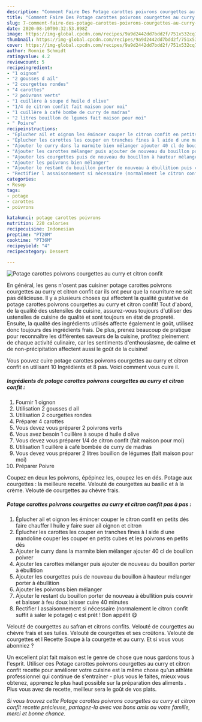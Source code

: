 ```yaml
---
description: "Comment Faire Des Potage carottes poivrons courgettes au curry et citron confit"
title: "Comment Faire Des Potage carottes poivrons courgettes au curry et citron confit"
slug: 7-comment-faire-des-potage-carottes-poivrons-courgettes-au-curry-et-citron-confit
date: 2020-08-10T00:32:53.898Z
image: https://img-global.cpcdn.com/recipes/9a9d2442dd7bdd2f/751x532cq70/potage-carottes-poivrons-courgettes-au-curry-et-citron-confit-photo-principale-de-la-recette.jpg
thumbnail: https://img-global.cpcdn.com/recipes/9a9d2442dd7bdd2f/751x532cq70/potage-carottes-poivrons-courgettes-au-curry-et-citron-confit-photo-principale-de-la-recette.jpg
cover: https://img-global.cpcdn.com/recipes/9a9d2442dd7bdd2f/751x532cq70/potage-carottes-poivrons-courgettes-au-curry-et-citron-confit-photo-principale-de-la-recette.jpg
author: Ronnie Schmidt
ratingvalue: 4.2
reviewcount: 5
recipeingredient:
- "1 oignon"
- "2 gousses d ail"
- "2 courgettes rondes"
- "4 carottes"
- "2 poivrons verts"
- "1 cuillère à soupe d huile d olive"
- "1/4 de citron confit fait maison pour moi"
- "1 cuillère à café bombe de curry de madras"
- "2 litres bouillon de lgumes fait maison pour moi"
- " Poivre"
recipeinstructions:
- "Éplucher ail et oignon les émincer couper le citron confit en petits dés faire chauffer l huile y faire suer ail oignon et citron"
- "Éplucher les carottes les couper en tranches fines à l aide d une mandoline couper les couper en petits cubes et les poivrons en petits dés"
- "Ajouter le curry dans la marmite bien mélanger ajouter 40 cl de bouillon poivrer"
- "Ajouter les carottes mélanger puis ajouter de nouveau du bouillon porter à ébullition"
- "Ajouter les courgettes puis de nouveau du bouillon à hauteur mélanger porter à ébullition"
- "Ajouter les poivrons bien mélanger"
- "Ajouter le restant du bouillon porter de nouveau à ébullition puis couvrir et baisser à feu doux laisser cuire 40 minutes"
- "Rectifier l assaisonnement si nécessaire (normalement le citron confit suffit à saler le potage) c est prêt ! Bon appétit 😋"
categories:
- Resep
tags:
- potage
- carottes
- poivrons

katakunci: potage carottes poivrons 
nutrition: 220 calories
recipecuisine: Indonesian
preptime: "PT20M"
cooktime: "PT36M"
recipeyield: "4"
recipecategory: Dessert

---
```



![Potage carottes poivrons courgettes au curry et citron confit](https://img-global.cpcdn.com/recipes/9a9d2442dd7bdd2f/751x532cq70/potage-carottes-poivrons-courgettes-au-curry-et-citron-confit-photo-principale-de-la-recette.jpg)

En général, les gens n'osent pas cuisiner potage carottes poivrons courgettes au curry et citron confit car ils ont peur que la nourriture ne soit pas délicieuse. Il y a plusieurs choses qui affectent la qualité gustative de potage carottes poivrons courgettes au curry et citron confit! Tout d'abord, de la qualité des ustensiles de cuisine, assurez-vous toujours d'utiliser des ustensiles de cuisine de qualité et sont toujours en état de propreté. Ensuite, la qualité des ingrédients utilisés affecte également le goût, utilisez donc toujours des ingrédients frais. De plus, prenez beaucoup de pratique pour reconnaître les différentes saveurs de la cuisine, profitez pleinement de chaque activité culinaire, car les sentiments d'enthousiasme, de calme et de non-précipitation affectent aussi le goût de la cuisine!

<!--inarticleads1-->

Vous pouvez cuire potage carottes poivrons courgettes au curry et citron confit en utilisant 10 Ingrédients et 8 pas. Voici comment vous cuire il.

##### Ingrédients de potage carottes poivrons courgettes au curry et citron confit :

1. Fournir 1 oignon
1. Utilisation 2 gousses d ail
1. Utilisation 2 courgettes rondes
1. Préparer 4 carottes
1. Vous devez vous préparer 2 poivrons verts
1. Vous avez besoin 1 cuillère à soupe d huile d olive
1. Vous devez vous préparer 1/4 de citron confit (fait maison pour moi)
1. Utilisation 1 cuillère à café bombée de curry de madras
1. Vous devez vous préparer 2 litres bouillon de légumes (fait maison pour moi)
1. Préparer  Poivre


Coupez en deux les poivrons, épépinez les, coupez les en dés. Potage aux courgettes : la meilleure recette. Velouté de courgettes au basilic et à la crème. Velouté de courgettes au chèvre frais. 

<!--inarticleads2-->

##### Potage carottes poivrons courgettes au curry et citron confit pas à pas :

1. Éplucher ail et oignon les émincer couper le citron confit en petits dés faire chauffer l huile y faire suer ail oignon et citron
1. Éplucher les carottes les couper en tranches fines à l aide d une mandoline couper les couper en petits cubes et les poivrons en petits dés
1. Ajouter le curry dans la marmite bien mélanger ajouter 40 cl de bouillon poivrer
1. Ajouter les carottes mélanger puis ajouter de nouveau du bouillon porter à ébullition
1. Ajouter les courgettes puis de nouveau du bouillon à hauteur mélanger porter à ébullition
1. Ajouter les poivrons bien mélanger
1. Ajouter le restant du bouillon porter de nouveau à ébullition puis couvrir et baisser à feu doux laisser cuire 40 minutes
1. Rectifier l assaisonnement si nécessaire (normalement le citron confit suffit à saler le potage) c est prêt ! Bon appétit 😋


Velouté de courgettes au safran et citrons confits. Velouté de courgettes au chèvre frais et ses tuiles. Velouté de courgettes et ses croûtons. Velouté de courgettes et l Recette Soupe à la courgette et au curry. Et si vous vous abonniez ? 

<!--inarticleads1-->

<p>
Un excellent plat fait maison est le genre de chose que nous gardons tous à l'esprit. Utiliser ces Potage carottes poivrons courgettes au curry et citron confit recette pour améliorer votre cuisine est la même chose qu'un athlète professionnel qui continue de s'entraîner - plus vous le faites, mieux vous obtenez, apprenez le plus haut possible sur la préparation des aliments . Plus vous avez de recette, meilleur sera le goût de vos plats.
</p>

<p>
<i>Si vous trouvez cette Potage carottes poivrons courgettes au curry et citron confit recette précieuse, partagez-la avec vos bons amis ou votre famille, merci et bonne chance.</i>
</p>

